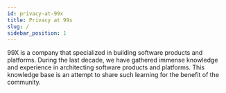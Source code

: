 ```yaml
---
id: privacy-at-99x
title: Privacy at 99x
slug: /
sidebar_position: 1
---
```


99X is a company that specialized in building software products and platforms. During the last decade, we have gathered immense knowledge and experience in architecting software products and platforms. This knowledge base is an attempt to share such learning for the benefit of the community.
